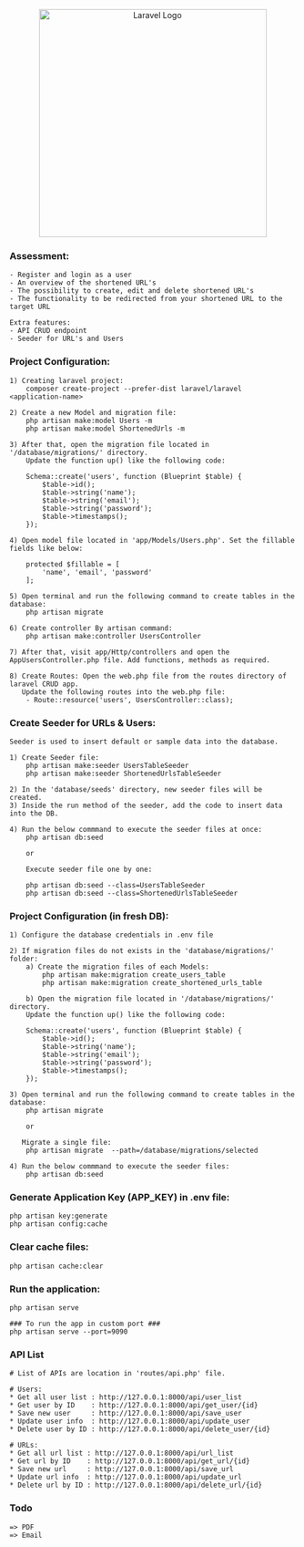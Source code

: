 <p align="center"><a href="https://laravel.com" target="_blank"><img src="https://raw.githubusercontent.com/laravel/art/master/logo-lockup/5%20SVG/2%20CMYK/1%20Full%20Color/laravel-logolockup-cmyk-red.svg" width="400" alt="Laravel Logo"></a></p>

### Assessment:
    - Register and login as a user
    - An overview of the shortened URL's
    - The possibility to create, edit and delete shortened URL's
    - The functionality to be redirected from your shortened URL to the target URL
    
    Extra features:
    - API CRUD endpoint
    - Seeder for URL's and Users

### Project Configuration:
    1) Creating laravel project:
        composer create-project --prefer-dist laravel/laravel <application-name>

    2) Create a new Model and migration file:
        php artisan make:model Users -m
        php artisan make:model ShortenedUrls -m

    3) After that, open the migration file located in '/database/migrations/' directory. 
        Update the function up() like the following code:

        Schema::create('users', function (Blueprint $table) {
            $table->id();
            $table->string('name');
            $table->string('email');
            $table->string('password');
            $table->timestamps();
        });
    
    4) Open model file located in 'app/Models/Users.php'. Set the fillable fields like below:

        protected $fillable = [
            'name', 'email', 'password'
        ];

    5) Open terminal and run the following command to create tables in the database:
        php artisan migrate

    6) Create controller By artisan command:
        php artisan make:controller UsersController

    7) After that, visit app/Http/controllers and open the AppUsersController.php file. Add functions, methods as required.

    8) Create Routes: Open the web.php file from the routes directory of laravel CRUD app. 
       Update the following routes into the web.php file:
        - Route::resource('users', UsersController::class);

### Create Seeder for URLs & Users: 
    Seeder is used to insert default or sample data into the database.

    1) Create Seeder file:
        php artisan make:seeder UsersTableSeeder 
        php artisan make:seeder ShortenedUrlsTableSeeder

    2) In the 'database/seeds' directory, new seeder files will be created.
    3) Inside the run method of the seeder, add the code to insert data into the DB.
    
    4) Run the below commmand to execute the seeder files at once:
        php artisan db:seed

        or 

        Execute seeder file one by one:

        php artisan db:seed --class=UsersTableSeeder
        php artisan db:seed --class=ShortenedUrlsTableSeeder

### Project Configuration (in fresh DB):
    1) Configure the database credentials in .env file
    
    2) If migration files do not exists in the 'database/migrations/' folder:
        a) Create the migration files of each Models:
            php artisan make:migration create_users_table
            php artisan make:migration create_shortened_urls_table
    
        b) Open the migration file located in '/database/migrations/' directory. 
        Update the function up() like the following code:

        Schema::create('users', function (Blueprint $table) {
            $table->id();
            $table->string('name');
            $table->string('email');
            $table->string('password');
            $table->timestamps();
        });

    3) Open terminal and run the following command to create tables in the database:
        php artisan migrate

        or
       
       Migrate a single file:
        php artisan migrate  --path=/database/migrations/selected

    4) Run the below commmand to execute the seeder files:
        php artisan db:seed

### Generate Application Key (APP_KEY) in .env file:
    php artisan key:generate
    php artisan config:cache

### Clear cache files:
    php artisan cache:clear

### Run the application:
    php artisan serve
    
    ### To run the app in custom port ###
    php artisan serve --port=9090

### API List
    # List of APIs are location in 'routes/api.php' file.
    
    # Users:
    * Get all user list : http://127.0.0.1:8000/api/user_list
    * Get user by ID    : http://127.0.0.1:8000/api/get_user/{id}
    * Save new user     : http://127.0.0.1:8000/api/save_user
    * Update user info  : http://127.0.0.1:8000/api/update_user
    * Delete user by ID : http://127.0.0.1:8000/api/delete_user/{id}

    # URLs:
    * Get all url list : http://127.0.0.1:8000/api/url_list
    * Get url by ID    : http://127.0.0.1:8000/api/get_url/{id}
    * Save new url     : http://127.0.0.1:8000/api/save_url
    * Update url info  : http://127.0.0.1:8000/api/update_url
    * Delete url by ID : http://127.0.0.1:8000/api/delete_url/{id}

### Todo
    => PDF
    => Email
